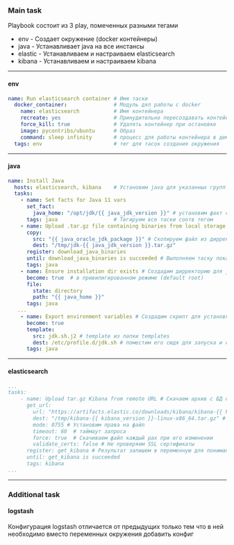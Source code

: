 ### Main task  
Playbook состоит из 3 play, помеченных разными тегами 
  - env - Создает окружение (docker контейнеры)
  - java - Устанавливает java на все инстансы
  - elastic - Устанавливаем и настраиваем elasticsearch
  - kibana - Устанавливаем и настраиваем kibana
---
  #### env
```yaml
name: Run elasticsearch container # Имя таски
  docker_container:               # Модуль дял работы с docker
    name: elasticsearch           # Имя контейнера
    recreate: yes                 # Принудительно пересоздавать контейнер
    force_kill: true              # Удалять контейнер при остановке
    image: pycontribs/ubuntu      # Образ
    command: sleep infinity       # процесс для работы контейнера в демон режиме
  tags: env                       # тег для тасок создания окружения           
```
---
  #### java
```yaml
name: Install Java
  hosts: elasticsearch, kibana    # Установим java для указанных групп хостов 
  tasks:
    - name: Set facts for Java 11 vars
      set_fact:
        java_home: "/opt/jdk/{{ java_jdk_version }}" # установим факт с домашней дирректорией java 
      tags: java                  # Тегируем все таски соотв тегом
    - name: Upload .tar.gz file containing binaries from local storage
      copy:
        src: "{{ java_oracle_jdk_package }}" # Скопируем файл из дирректории files/
        dest: "/tmp/jdk-{{ java_jdk_version }}.tar.gz"
      register: download_java_binaries
      until: download_java_binaries is succeeded # Выполняем таску пока не скопируется файл
      tags: java
    - name: Ensure installation dir exists # Создадим дирректорию для java
      become: true  # в привилигированном режиме (default root)
      file:
        state: directory
        path: "{{ java_home }}"
      tags: java
   ...
    - name: Export environment variables # Создадим скрипт для установки переменных окружения через шаблон
      become: true
      template:
        src: jdk.sh.j2 # template из папки templates
        dest: /etc/profile.d/jdk.sh # поместим его сюдя для запуска и создания окружения 
      tags: java           
```
---
  #### elasticsearch
```yaml
...
tasks:
    - name: Upload tar.gz Kibana from remote URL # Скачаем архив с БД с оф сайта
      get_url: 
        url: "https://artifacts.elastic.co/downloads/kibana/kibana-{{ kibana_version }}-linux-x86_64.tar.gz" # Откуда
        dest: "/tmp/kibana-{{ kibana_version }}-linux-x86_64.tar.gz" # Куда
        mode: 0755 # Установим права на файл
        timeout: 60  # таймаут запроса
        force: true  # Скачиваем файл каждый рах при его изминении
        validate_certs: false # Не проверяем SSL сертификаты
      register: get_kibana # Результат запишем в переменную для понимания окончания скачивания
      until: get_kibana is succeeded
      tags: kibana    
...
```
---
### Additional task
  #### logstash
  Конфигурация logstash отличается от предыдущих только тем что в ней необходимо вместо переменных окружения добавить конфиг